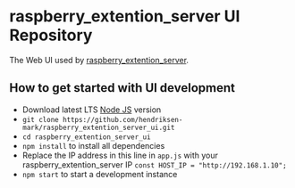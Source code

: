 # raspberry_extention_server UI Repository
The Web UI used by [raspberry_extention_server](https://github.com/hendriksen-mark/raspberry_extention_server).


## How to get started with UI development
 - Download latest LTS [Node JS](https://nodejs.org/en/download/) version
 - `git clone https://github.com/hendriksen-mark/raspberry_extention_server_ui.git`
 - `cd raspberry_extention_server_ui`
 - `npm install` to install all dependencies
 - Replace the IP address in this line in `app.js` with your raspberry_extention_server IP `const HOST_IP = "http://192.168.1.10";`
 - `npm start` to start a development instance

